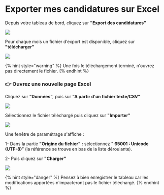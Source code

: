# Exporter mes candidatures sur Excel

Depuis votre tableau de bord, cliquez sur **"Export des candidatures"**

![](../.gitbook/assets/export1.png)

Pour chaque mois un fichier d'export est disponible, cliquez sur **"télécharger"**

![](../.gitbook/assets/export2.png)

{% hint style="warning" %}
Une fois le téléchargement terminé, n'ouvrez pas directement le fichier.
{% endhint %}

### **👉 Ouvrez une nouvelle page Excel**

Cliquez sur **"Données",** puis sur **"A partir d'un fichier texte/CSV"**

![](<../.gitbook/assets/image (70).png>)

Sélectionnez le fichier téléchargé puis cliquez sur **"Importer"**&#x20;

![](<../.gitbook/assets/image (72).png>)

Une fenêtre de paramétrage s'affiche :&#x20;

1- Dans  la partie **"Origine du fichier"  :** sélectionnez " **65001 : Unicode (UTF-8)**” (la référence se trouve en bas de la liste déroulante).&#x20;

2-  Puis cliquez sur **"Charger"**

![](<../.gitbook/assets/image (74).png>)

{% hint style="danger" %}
Pensez à bien enregistrer le tableau car les modifications apportées n'impacteront pas le fichier téléchargé.
{% endhint %}





